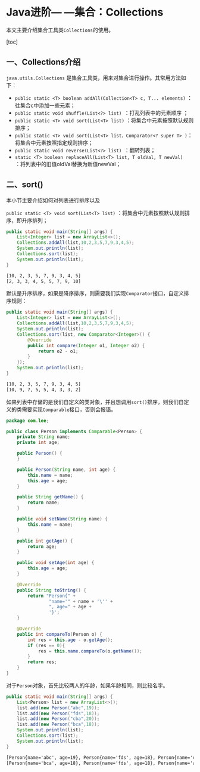# Java进阶— —集合：Collections

本文主要介绍集合工具类`Collections`的使用。

[toc]

## 一、Collections介绍

`java.utils.Collections` 是集合工具类，用来对集合进行操作。其常用方法如下：

- `public static <T> boolean addAll(Collection<T> c, T... elements)` ：往集合c中添加一些元素；
- `public static void shuffle(List<?> list) `：打乱列表中的元素顺序 ；
- `public static <T> void sort(List<T> list)` ：将集合中元素按照默认规则排序；
- `public static <T> void sort(List<T> list，Comparator<? super T> )`：将集合中元素按照指定规则排序；
- `public static void reverse(List<?> list) `：翻转列表；
- `static <T> boolean replaceAll(List<T> list, T oldVal, T newVal)  ` ：将列表中的旧值oldVal替换为新值newVal；



## 二、sort()

本小节主要介绍如何对列表进行排序以及

`public static <T> void sort(List<T> list)` ：将集合中元素按照默认规则排序，即升序排列；

```java
public static void main(String[] args) {
    List<Integer> list = new ArrayList<>();
    Collections.addAll(list,10,2,3,5,7,9,3,4,5);
    System.out.println(list);
    Collections.sort(list);
    System.out.println(list);
}
```

```txt
[10, 2, 3, 5, 7, 9, 3, 4, 5]
[2, 3, 3, 4, 5, 5, 7, 9, 10]
```

默认是升序排序，如果是降序排序，则需要我们实现`Comparator`接口，自定义排序规则：

```java
public static void main(String[] args) {
    List<Integer> list = new ArrayList<>();
    Collections.addAll(list,10,2,3,5,7,9,3,4,5);
    System.out.println(list);
    Collections.sort(list, new Comparator<Integer>() {
        @Override
        public int compare(Integer o1, Integer o2) {
            return o2 - o1;
        }
    });
    System.out.println(list);
}
```

```txt
[10, 2, 3, 5, 7, 9, 3, 4, 5]
[10, 9, 7, 5, 5, 4, 3, 3, 2]
```

如果列表中存储的是我们自定义的类对象，并且想调用`sort()`排序，则我们自定义的类需要实现`Comparable`接口，否则会报错。

```java
package com.lee;

public class Person implements Comparable<Person> {
    private String name;
    private int age;

    public Person() {
    }

    public Person(String name, int age) {
        this.name = name;
        this.age = age;
    }

    public String getName() {
        return name;
    }

    public void setName(String name) {
        this.name = name;
    }

    public int getAge() {
        return age;
    }

    public void setAge(int age) {
        this.age = age;
    }

    @Override
    public String toString() {
        return "Person{" +
                "name='" + name + '\'' +
                ", age=" + age +
                '}';
    }

    @Override
    public int compareTo(Person o) {
        int res = this.age - o.getAge();
        if (res == 0){
            res = this.name.compareTo(o.getName());
        }
        return res;
    }
}

```

对于`Person`对象，首先比较两人的年龄，如果年龄相同，则比较名字。

```java
public static void main(String[] args) {
    List<Person> list = new ArrayList<>();
    list.add(new Person("abc",19));
    list.add(new Person("fds",18));
    list.add(new Person("cba",20));
    list.add(new Person("bca",18));
    System.out.println(list);
    Collections.sort(list);
    System.out.println(list);
}
```

```txt
[Person{name='abc', age=19}, Person{name='fds', age=18}, Person{name='cba', age=20}, Person{name='bca', age=18}]
[Person{name='bca', age=18}, Person{name='fds', age=18}, Person{name='abc', age=19}, Person{name='cba', age=20}]
```





